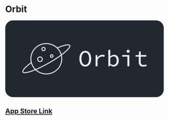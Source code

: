 # Orbit

![Orbit Logo](Swift%20Student%20Challenge%202022.swiftpm/assets/graphic.png)

## [App Store Link](https://apps.apple.com/au/app/orbitals/id1620464132)
